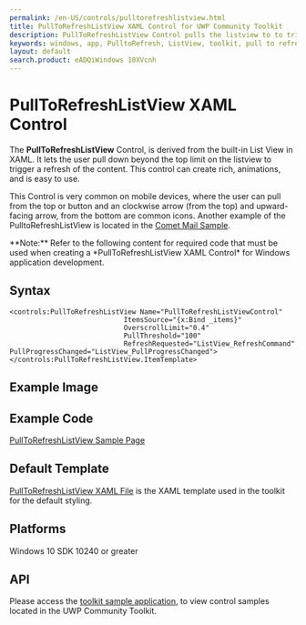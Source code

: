 ```yaml
---
permalink: /en-US/controls/pulltorefreshlistview.html
title: PullToRefreshListView XAML Control for UWP Community Toolkit
description: PullToRefreshListView Control pulls the listview to to trigger a refresh in content
keywords: windows, app, PulltoRefresh, ListView, toolkit, pull to refresh, XAML, UWP 
layout: default
search.product: eADQiWindows 10XVcnh
---
```



# PullToRefreshListView XAML Control
The **PullToRefreshListView** Control, is derived from the built-in List View in XAML. It lets the user pull down beyond the top limit on the listview to trigger a refresh of the content. This control can create rich, animations, and is easy to use. 

This Control is very common on mobile devices, where the user can pull from the top or button and an clockwise arrow (from the top) and upward-facing arrow, from the bottom are common icons. Another example of the PulltoRefreshListView is located in the [Comet Mail Sample](https://github.com/nmetulev/comet/tree/master/Samples/Mail).

<p> **Note:** Refer to the following content for required code that must be used when creating a *PullToRefreshListView XAML Control* for Windows application development.<p> 


## Syntax
```xaml
<controls:PullToRefreshListView Name="PullToRefreshListViewControl"
                            ItemsSource="{x:Bind _items}"
                            OverscrollLimit="0.4"
                            PullThreshold="100"
							RefreshRequested="ListView_RefreshCommand"                                                              PullProgressChanged="ListView_PullProgressChanged">
</controls:PullToRefreshListView.ItemTemplate>
```

## Example Image



## Example Code
[PullToRefreshListView Sample Page](https://github.com/Microsoft/UWPCommunityToolkit/tree/master/Microsoft.Windows.Toolkit.SampleApp/SamplePages/PullToRefreshListView)

## Default Template 
[PullToRefreshListView XAML File](https://github.com/Microsoft/UWPCommunityToolkit/blob/master/Microsoft.Windows.Toolkit.UI.Controls/PullToRefreshListView/PullToRefreshListView.xaml) is the XAML template used in the toolkit for the default styling.

## Platforms 
Windows 10 SDK 10240 or greater

## API
Please access the [toolkit sample application](https://github.com/Microsoft/UWPCommunityToolkit/tree/master/Microsoft.Windows.Toolkit.SampleApp), to view control samples located in the UWP Community Toolkit.
